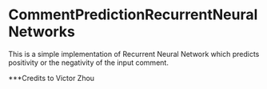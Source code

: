 # CommentPredictionRecurrentNeuralNetworks
This is a simple implementation of Recurrent Neural Network which predicts positivity or the negativity of the input comment.


***Credits to Victor Zhou
